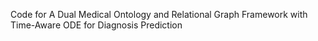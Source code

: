 Code for A Dual Medical Ontology and Relational Graph Framework with Time-Aware ODE for Diagnosis Prediction
